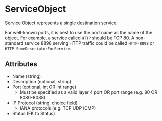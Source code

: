 # ServiceObject

Service Object represents a single destination service.

For well-known ports, it is best to use the port name as the name of the object. For example, a service called `HTTP` should be TCP 80. A non-standard service 8898 serving HTTP traffic could be called `HTTP-8898` or `HTTP-SomeDescriptorForService`.

## Attributes

* Name (string)
* Description (optional, string)
* Port (optional, int OR int range)
    * Must be specified as a valid layer 4 port OR port range (e.g. 80 OR 8080-8088).
* IP Protocol (string, choice field)
    * IANA protocols (e.g. TCP UDP ICMP)
* Status (FK to Status)
